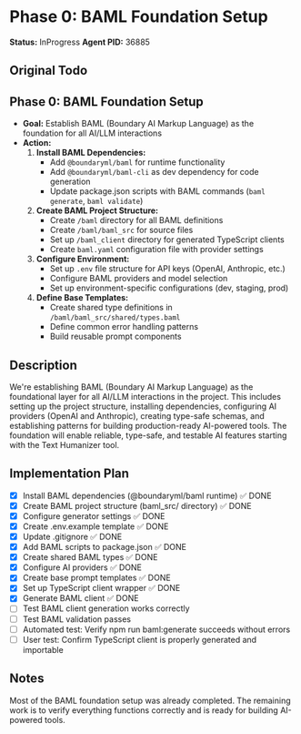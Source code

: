 # Phase 0: BAML Foundation Setup
**Status:** InProgress
**Agent PID:** 36885

## Original Todo
## Phase 0: BAML Foundation Setup

* **Goal:** Establish BAML (Boundary AI Markup Language) as the foundation for all AI/LLM interactions
* **Action:**
    1. **Install BAML Dependencies:**
        - Add `@boundaryml/baml` for runtime functionality
        - Add `@boundaryml/baml-cli` as dev dependency for code generation
        - Update package.json scripts with BAML commands (`baml generate`, `baml validate`)
    2. **Create BAML Project Structure:**
        - Create `/baml` directory for all BAML definitions
        - Create `/baml/baml_src` for source files
        - Set up `/baml_client` directory for generated TypeScript clients
        - Create `baml.yaml` configuration file with provider settings
    3. **Configure Environment:**
        - Set up `.env` file structure for API keys (OpenAI, Anthropic, etc.)
        - Configure BAML providers and model selection
        - Set up environment-specific configurations (dev, staging, prod)
    4. **Define Base Templates:**
        - Create shared type definitions in `/baml/baml_src/shared/types.baml`
        - Define common error handling patterns
        - Build reusable prompt components

## Description
We're establishing BAML (Boundary AI Markup Language) as the foundational layer for all AI/LLM interactions in the project. This includes setting up the project structure, installing dependencies, configuring AI providers (OpenAI and Anthropic), creating type-safe schemas, and establishing patterns for building production-ready AI-powered tools. The foundation will enable reliable, type-safe, and testable AI features starting with the Text Humanizer tool.

## Implementation Plan
- [x] Install BAML dependencies (@boundaryml/baml runtime) ✅ DONE
- [x] Create BAML project structure (baml_src/ directory) ✅ DONE  
- [x] Configure generator settings ✅ DONE
- [x] Create .env.example template ✅ DONE
- [x] Update .gitignore ✅ DONE
- [x] Add BAML scripts to package.json ✅ DONE
- [x] Create shared BAML types ✅ DONE
- [x] Configure AI providers ✅ DONE
- [x] Create base prompt templates ✅ DONE
- [x] Set up TypeScript client wrapper ✅ DONE
- [x] Generate BAML client ✅ DONE
- [ ] Test BAML client generation works correctly
- [ ] Test BAML validation passes
- [ ] Automated test: Verify npm run baml:generate succeeds without errors
- [ ] User test: Confirm TypeScript client is properly generated and importable

## Notes
Most of the BAML foundation setup was already completed. The remaining work is to verify everything functions correctly and is ready for building AI-powered tools.